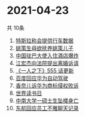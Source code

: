 # 2021-04-23
  共 10条

  <!-- BEGIN -->
  <!-- 最后更新时间:Fri Apr 23 2021 09:15:58 GMT+0000 (Coordinated Universal Time) -->
  1. [特斯拉称会提供行车数据](https://www.zhihu.com/search?q=特斯拉行车数据)
1. [姚策生母欲抚养姚策儿子](https://www.zhihu.com/search?q=姚策)
1. [中国驻巴大使入住酒店爆炸](https://www.zhihu.com/search?q=巴基斯坦)
1. [江宏杰向法院提出离婚诉请](https://www.zhihu.com/search?q=福原爱江宏杰离婚)
1. [《一人之下》555 话更新](https://www.zhihu.com/search?q=一人之下)
1. [百度回应华为自动驾驶](https://www.zhihu.com/search?q=华为自动驾驶)
1. [香奈儿诉华为商标侵权败诉](https://www.zhihu.com/search?q=香奈儿起诉华为)
1. [世界读书日](https://www.zhihu.com/search?q=世界读书日)
1. [中南大学一硕士生坠楼身亡](https://www.zhihu.com/search?q=中南大学研究生)
1. [东航回应员工不雅聊天记录](https://www.zhihu.com/search?q=东航空姐)
  <!-- END -->
  